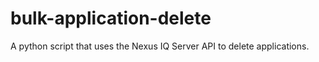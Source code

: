 # bulk-application-delete
A python script that uses the Nexus IQ Server API to delete applications.
